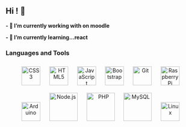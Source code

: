 ## Hi ! 👋
**- 🔭 I’m currently working with on moodle**

**- 🌱 I’m currently learning...react**

### Languages and Tools  
<div align="center">  
  <img style="margin: 10px" src="https://profilinator.rishav.dev/skills-assets/css3-original-wordmark.svg" alt="CSS3" height="50" />  
  <img style="margin: 10px" src="https://profilinator.rishav.dev/skills-assets/html5-original-wordmark.svg" alt="HTML5" height="50" />  
  <img style="margin: 10px" src="https://profilinator.rishav.dev/skills-assets/javascript-original.svg" alt="JavaScript" height="50" />
  <img style="margin: 10px" src="https://profilinator.rishav.dev/skills-assets/bootstrap-plain.svg" alt="Bootstrap" height="50" />
  <img style="margin: 10px" src="https://profilinator.rishav.dev/skills-assets/git-scm-icon.svg" alt="Git" height="50" />
  <img style="margin: 10px" src="https://profilinator.rishav.dev/skills-assets/raspberrypi.png" alt="Raspberry Pi" height="50" /> 
  <img style="margin: 10px" src="https://profilinator.rishav.dev/skills-assets/arduino.png" alt="Arduino" height="50" /> 
  <img style="margin: 10px" src="https://profilinator.rishav.dev/skills-assets/nodejs-original-wordmark.svg" alt="Node.js" height="75" />
  <img style="margin: 10px" src="https://profilinator.rishav.dev/skills-assets/php-original.svg" alt="PHP" height="75" />  
  <img style="margin: 10px" src="https://profilinator.rishav.dev/skills-assets/mysql-original-wordmark.svg" alt="MySQL" height="75" />  
  <img style="margin: 10px" src="https://profilinator.rishav.dev/skills-assets/linux-original.svg" alt="Linux" height="50" /> 
</div>  

<!--
**tcretton/tcretton** is a ✨ _special_ ✨ repository because its `README.md` (this file) appears on your GitHub profile.
Here are some ideas to get you started:

- 🔭 I’m currently working on ...
- 🌱 I’m currently learning ...
- 👯 I’m looking to collaborate on ...
- 🤔 I’m looking for help with ...
- 💬 Ask me about ...
- 📫 How to reach me: ...
- 😄 Pronouns: ...
- ⚡ Fun fact: ...
-->
